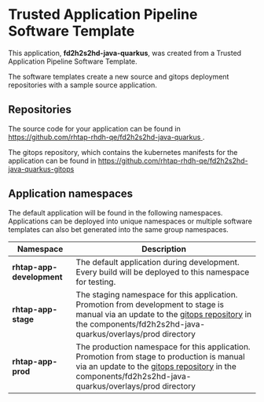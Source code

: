 # Trusted Application Pipeline Software Template

This application, **fd2h2s2hd-java-quarkus**, was created from a Trusted Application Pipeline Software Template.

The software templates create a new source and gitops deployment repositories with a sample source application. 

## Repositories

The source code for your application can be found in [https://github.com/rhtap-rhdh-qe/fd2h2s2hd-java-quarkus ](https://github.com/rhtap-rhdh-qe/fd2h2s2hd-java-quarkus ).
 
The gitops repository, which contains the kubernetes manifests for the application can be found in 
[https://github.com/rhtap-rhdh-qe/fd2h2s2hd-java-quarkus-gitops ](https://github.com/rhtap-rhdh-qe/fd2h2s2hd-java-quarkus-gitops ) 

## Application namespaces 

The default application will be found in the following namespaces. Applications can be deployed into unique namespaces or multiple software templates can also bet generated into the same group namespaces.  

|  Namespace   |  Description   |  
| -------- | -------- |   
| **rhtap-app-development** | The default application during development. Every build will be deployed to this namespace for testing. | 
| **rhtap-app-stage** | The staging namespace for this application. Promotion from development to stage is manual via an update to the [gitops repository](https://github.com/rhtap-rhdh-qe/fd2h2s2hd-java-quarkus-gitops ) in the components/fd2h2s2hd-java-quarkus/overlays/prod directory |  
| **rhtap-app-prod** | The production namespace for this application. Promotion from stage to production is manual via an update to the [gitops repository](https://github.com/rhtap-rhdh-qe/fd2h2s2hd-java-quarkus-gitops ) in the components/fd2h2s2hd-java-quarkus/overlays/prod directory | 